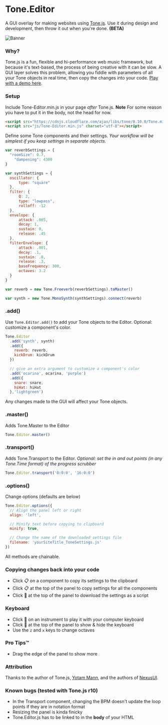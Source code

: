 

<!-- ![Banner](https://cdn.rawgit.com/willurmston/Tone.Editor/40cb09e8/github-assets/banner.svg) -->

# Tone.Editor

<!-- # Tone.Editor -->
A GUI overlay for making websites using [Tone.js](https://github.com/Tonejs/Tone.js). Use it during design and development, then throw it out when you're done. **(BETA)**

![Banner](https://rawgit.com/willurmston/Tone.Editor/master/github-assets/screenshot.png)

### Why?
Tone.js is a fun, flexible and hi-performance web music framework, but because it's text-based, the process of being creative with it can be slow. A GUI layer solves this problem, allowing you fiddle with parameters of all your Tone objects in real time, then copy the changes into your code. [Play with a demo here](http://urmston.xyz/Tone.Editor/examples/midi.html).

### Setup
Include Tone-Editor.min.js in your page *after* Tone.js. **Note** For some reason you have to put it in the body, not the head for now.

```html
<script src="https://cdnjs.cloudflare.com/ajax/libs/tone/0.10.0/Tone.min.js"></script>
<script src="js/Tone-Editor.min.js" charset="utf-8"></script>
```
Define some Tone components and their settings.
*Your workflow will be simplest if you keep settings in separate objects.*
```javascript
var reverbSettings = {
  "roomSize": 0.7,
	"dampening": 4300
}

var synthSettings = {
  oscillator: {
      type: "square"
  },
  filter: {
      Q: 2,
      type: "lowpass",
      rolloff: -12
  },
  envelope: {
      attack: .005,
      decay: 1,
      sustain: 0,
      release: .45
  },
  filterEnvelope: {
      attack: .001,
      decay: .1,
      sustain: .8,
      release: .3,
      baseFrequency: 300,
      octaves: 3.2
  }
}

var reverb = new Tone.Freeverb(reverbSettings).toMaster()

var synth = new Tone.MonoSynth(synthSettings).connect(reverb)
```
### .add()
Use `Tone.Editor.add()` to add your Tone objects to the Editor. Optional: customize a component's color.

```javascript
Tone.Editor
  .add('synth', synth)
  .add({
    reverb: reverb,
    kickDrum: kickDrum
  })

  // give an extra argument to customize a component's color
  .add('ocarina', ocarina, 'purple')
  .add({
    snare: snare,
    hiHat: hiHat
  },'lightgreen')
```

Any changes made to the GUI will affect your Tone objects.

### .master()
Adds Tone.Master to the Editor
```javascript
Tone.Editor.master()
```

### .transport()
Adds Tone.Transport to the Editor. *Optional: set the in and out points (in any Tone.Time format) of the progress scrubber*
```javascript
Tone.Editor.transport('0:0:0', '16:0:0')
```
### .options()
Change options (defaults are below)
```javascript
Tone.Editor.options({
  // Align the panel left or right
  align: 'left',

  // Minify text before copying to clipboard
  minify: true,

  // Change the name of the downloaded settings file
  filename: 'yourSiteTitle_ToneSettings.js'
})
```
All methods are chainable.

### Copying changes back into your code
* Click 📋 on a component to copy its settings to the clipboard
* Click 📋 at the top of the panel to copy settings for all the components
* Click 💾 at the top of the panel to download the settings as a script

### Keyboard
* Click 🎹 on an instrument to play it with your computer keyboard
* Click 🎹 at the top of the panel to show & hide the keyboard
* Use the `z` and `x` keys to change octaves

### Pro Tips™
* Drag the edge of the panel to show more

### Attribution
Thanks to the author of Tone.js, [Yotam Mann](https://github.com/tambien), and the authors of [NexusUI](https://github.com/lsu-emdm/nexusUI/).

### Known bugs (tested with Tone.js r10)
* In the Transport component, changing the BPM doesn't update the loop points if they are in notation format
* Resizing the panel is kinda finicky
* Tone.Editor.js has to be linked to in the **body** of your HTML
